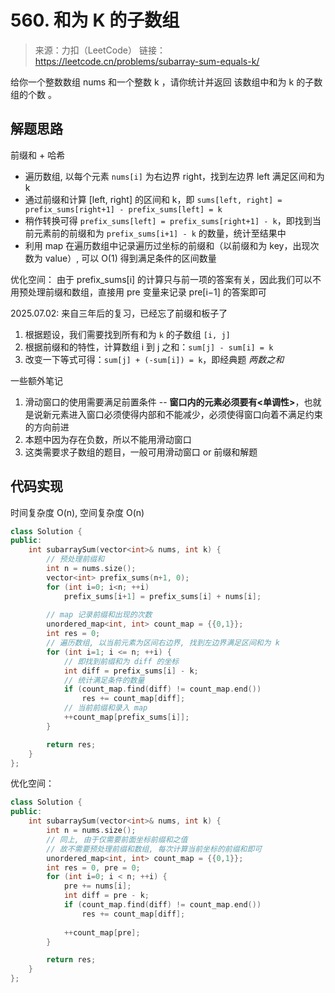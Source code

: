 # 560. 和为 K 的子数组
> 来源：力扣（LeetCode）
链接：https://leetcode.cn/problems/subarray-sum-equals-k/

给你一个整数数组 nums 和一个整数 k ，请你统计并返回 该数组中和为 k 的子数组的个数 。

## 解题思路
前缀和 + 哈希
- 遍历数组, 以每个元素 `nums[i]` 为右边界 right，找到左边界 left 满足区间和为 k
- 通过前缀和计算 [left, right] 的区间和 k，即 `sums[left, right] = prefix_sums[right+1] - prefix_sums[left] = k`
- 稍作转换可得 `prefix_sums[left] = prefix_sums[right+1] - k`，即找到当前元素前的前缀和为 `prefix_sums[i+1] - k` 的数量，统计至结果中
- 利用 map 在遍历数组中记录遍历过坐标的前缀和（以前缀和为 key，出现次数为 value）, 可以 O(1) 得到满足条件的区间数量


优化空间：
由于 prefix_sums[i] 的计算只与前一项的答案有关，因此我们可以不用预处理前缀和数组，直接用 pre 变量来记录 pre[i−1] 的答案即可


2025.07.02: 
来自三年后的复习，已经忘了前缀和板子了
1. 根据题设，我们需要找到所有和为 `k` 的子数组 `[i, j]`
2. 根据前缀和的特性，计算数组 i 到 j 之和：`sum[j] - sum[i] = k`
3. 改变一下等式可得：`sum[j] + (-sum[i]) = k`，即经典题 *两数之和*

一些额外笔记
1. 滑动窗口的使用需要满足前置条件 -- **窗口内的元素必须要有<单调性>**，也就是说新元素进入窗口必须使得内部和不能减少，必须使得窗口向着不满足约束的方向前进
2. 本题中因为存在负数，所以不能用滑动窗口
3. 这类需要求子数组的题目，一般可用滑动窗口 or 前缀和解题

## 代码实现
时间复杂度 O(n), 空间复杂度 O(n)
```cpp
class Solution {
public:
    int subarraySum(vector<int>& nums, int k) {
        // 预处理前缀和
        int n = nums.size();
        vector<int> prefix_sums(n+1, 0);
        for (int i=0; i<n; ++i)
            prefix_sums[i+1] = prefix_sums[i] + nums[i];
        
        // map 记录前缀和出现的次数
        unordered_map<int, int> count_map = {{0,1}};
        int res = 0;
        // 遍历数组, 以当前元素为区间右边界, 找到左边界满足区间和为 k
        for (int i=1; i <= n; ++i) {
            // 即找到前缀和为 diff 的坐标
            int diff = prefix_sums[i] - k;
            // 统计满足条件的数量
            if (count_map.find(diff) != count_map.end()) 
                res += count_map[diff];
            // 当前前缀和录入 map
            ++count_map[prefix_sums[i]];
        }

        return res;
    }
};
```

优化空间：
```cpp
class Solution {
public:
    int subarraySum(vector<int>& nums, int k) {
        int n = nums.size();        
        // 同上, 由于仅需要前面坐标前缀和之值
        // 故不需要预处理前缀和数组, 每次计算当前坐标的前缀和即可
        unordered_map<int, int> count_map = {{0,1}};
        int res = 0, pre = 0;
        for (int i=0; i < n; ++i) {
            pre += nums[i];
            int diff = pre - k;
            if (count_map.find(diff) != count_map.end()) 
                res += count_map[diff];
            
            ++count_map[pre];
        }

        return res;
    }
};
```